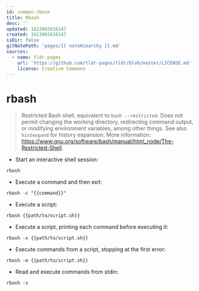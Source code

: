 ```yaml
---
id: common.rbash
title: Rbash
desc: ''
updated: 1623965016147
created: 1623965016147
isDir: false
gitNotePath: 'pages/{{ noteHiearchy }}.md'
sources:
  - name: tldr-pages
    url: 'https://github.com/tldr-pages/tldr/blob/master/LICENSE.md'
    license: Creative Commons
---
```

# rbash

> Restricted Bash shell, equivalent to `bash --restricted`.
> Does not permit changing the working directory, redirecting command output, or modifying environment variables, among other things.
> See also `histexpand` for history expansion.
> More information: <https://www.gnu.org/software/bash/manual/html_node/The-Restricted-Shell>.

- Start an interactive shell session:

`rbash`

- Execute a command and then exit:

`rbash -c "{{command}}"`

- Execute a script:

`rbash {{path/to/script.sh}}`

- Execute a script, printing each command before executing it:

`rbash -x {{path/to/script.sh}}`

- Execute commands from a script, stopping at the first error:

`rbash -e {{path/to/script.sh}}`

- Read and execute commands from stdin:

`rbash -s`

